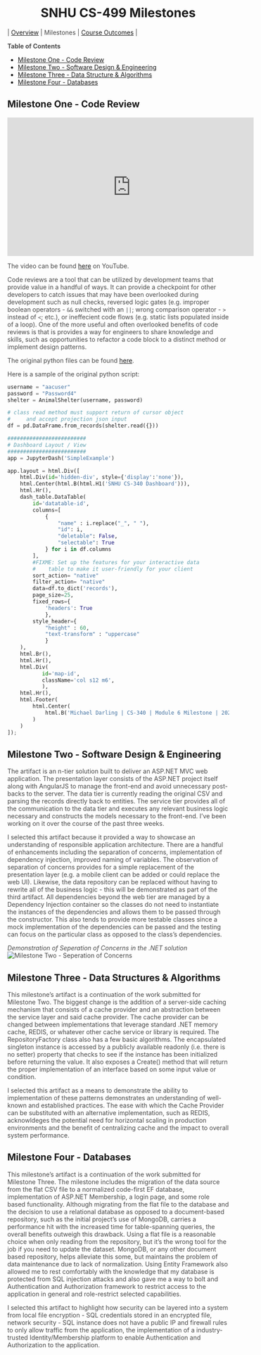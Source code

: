 <style>
	section#downloads {
		display: none;
	}

	.inner {
		width:  50%;
	}

	.inner > header, h1 {
		text-align: center;
	}

	p.embed-wrapper {
		text-align: center;
	}

	ol > li > ol {
		margin-left: 20px;
	}

	p {
		color: #484848;
	}

	blockquote {
		font-size: 1rem;
		border-color: #dadada;
	}

	h1 + table {
		margin-top:  1rem;
		margin-bottom: 1rem;
	}

	h1 + table td {
		border: none;
		text-align: center;
		width: 33%;
	}
</style>


# SNHU CS-499 Milestones

| [Overview](/CS-499) | Milestones | [Course Outcomes](/CS-499/Course-Outcomes) |

**Table of Contents**

- [Milestone One - Code Review](#milestone-one---code-review)
- [Milestone Two - Software Design & Engineering](#milestone-two---software-design--engineering)
- [Milestone Three - Data Structure & Algorithms](#milestone-three---data-structures--algorithms)
- [Milestone Four - Databases](#milestone-four---databases)

## Milestone One - Code Review

<p class="embed-wrapper">
	<iframe width="560" height="315" src="https://www.youtube.com/embed/Uw7fgN7QZao" title="YouTube video player" frameborder="0" allow="accelerometer; autoplay; clipboard-write; encrypted-media; gyroscope; picture-in-picture" allowfullscreen></iframe>
</p>

The video can be found [here](https://youtu.be/Uw7fgN7QZao) on YouTube.

Code reviews are a tool that can be utilized by development teams that provide value in a handful of ways. It can provide a checkpoint for other developers to catch issues that may have been overlooked during development such as null checks, reversed logic gates (e.g. improper boolean operators - `&&` switched with an `||`; wrong comparison operator - `>` instead of `<`; etc.), or ineffecient code flows (e.g. static lists populated inside of a loop). One of the more useful and often overlooked benefits of code reviews is that is provides a way for engineers to share knowledge and skills, such as opportunities to refactor a code block to a distinct method or implement design patterns. 

The original python files can be found [here](https://github.com/mikedarling/CS-499/tree/master/src/Orginal-Project).

Here is a sample of the original python script:
```python
username = "aacuser"
password = "Password4"
shelter = AnimalShelter(username, password)

# class read method must support return of cursor object
#     and accept projection json input
df = pd.DataFrame.from_records(shelter.read({}))

#########################
# Dashboard Layout / View
#########################
app = JupyterDash('SimpleExample')

app.layout = html.Div([
    html.Div(id='hidden-div', style={'display':'none'}),
    html.Center(html.B(html.H1('SNHU CS-340 Dashboard'))),
    html.Hr(),
    dash_table.DataTable(
        id='datatable-id',
        columns=[
            {
            	"name" : i.replace("_", " "),
            	"id": i,
            	"deletable": False,
            	"selectable": True
        	} for i in df.columns
        ],
        #FIXME: Set up the features for your interactive data
        #    table to make it user-friendly for your client
        sort_action= "native"
        filter_action= "native"
        data=df.to_dict('records'),
        page_size=25,
        fixed_rows={
        	'headers': True
        	},
        style_header={
            "height" : 60,
            "text-transform" : "uppercase"
            }
    ),
    html.Br(),
    html.Hr(),
    html.Div(
           id='map-id',
           className='col s12 m6',
           ),
    html.Hr(),
    html.Footer(
        html.Center(
            html.B('Michael Darling | CS-340 | Module 6 Milestone | 2021.12.05')
        )
    )
]);
```

## Milestone Two - Software Design & Engineering

The artifact is an n-tier solution built to deliver an ASP.NET MVC web application. The presentation layer consists of the ASP.NET project itself along with AngularJS to manage the front-end and avoid unnecessary post-backs to the server. The data tier is currently reading the original CSV and parsing the records directly back to entities. The service tier provides all of the communication to the data tier and executes any relevant business logic necessary and constructs the models necessary to the front-end. I’ve been working on it over the course of the past three weeks.

I selected this artifact because it provided a way to showcase an understanding of responsible application architecture. There are a handful of enhancements including the separation of concerns, implementation of dependency injection, improved naming of variables. The observation of separation of concerns provides for a simple replacement of the presentation layer (e.g. a mobile client can be added or could replace the web UI). Likewise, the data repository can be replaced without having to rewrite all of the business logic - this will be demonstrated as part of the third artifact. All dependencies beyond the web tier are managed by a Dependency Injection container so the classes do not need to instantiate the instances of the dependencies and allows them to be passed through the constructor. This also tends to provide more testable classes since a mock implementation of the dependencies can be passed and the testing can focus on the particular class as opposed to the class’s dependencies.

_Demonstration of Seperation of Concerns in the .NET solution_
![Milestone Two - Seperation of Concerns](/CS-499/assets/SeperationOfConcerns.png)

## Milestone Three - Data Structures & Algorithms

This milestone’s artifact is a continuation of the work submitted for Milestone Two. The biggest change is the addition of a server-side caching mechanism that consists of a cache provider and an abstraction between the service layer and said cache provider. The cache provider can be changed between implementations that leverage standard .NET memory cache, REDIS, or whatever other cache service or library is required. The RepositoryFactory class also has a few basic algorithms. The encapsulated singleton instance is accessed by a publicly available readonly (i.e. there is no setter) property that checks to see if the instance has been initialized before returning the value. It also exposes a Create() method that will return the proper implementation of an interface based on some input value or condition. 

I selected this artifact as a means to demonstrate the ability to implementation of these patterns demonstrates an understanding of well-known and established practices. The ease with which the Cache Provider can be substituted with an alternative implementation, such as REDIS, acknowldeges the potential need for horizontal scaling in production environments and the benefit of centralizing cache and the impact to overall system performance.


## Milestone Four - Databases

This milestone’s artifact is a continuation of the work submitted for Milestone Three. The milestone includes the migration of the data source from the flat CSV file to a normalized code-first EF database, implementation of ASP.NET Membership, a login page, and some role based functionality. Although migrating from the flat file to the database and the decision to use a relational database as opposed to a document-based repository, such as the initial project’s use of MongoDB, carries a performance hit with the increased time for table-spanning queries, the overall benefits outweigh this drawback. Using a flat file is a reasonable choice when only reading from the repository, but it’s the wrong tool for the job if you need to update the dataset. MongoDB, or any other document based repository, helps alleviate this some, but maintains the problem of data maintenance due to lack of normalization. Using Entity Framework also allowed me to rest comfortably with the knowledge that my database is protected from SQL injection attacks and also gave me a way to bolt and Authentication and Authorization framework to restrict access to the application in general and role-restrict selected capabilities.

I selected this artifact to highlight how security can be layered into a system from local file encryption - SQL credentials stored in an encrypted file, network security - SQL instance does not have a public IP and firewall rules to only allow traffic from the application, the implementation of a industry-trusted Identity/Membership platform to enable Authentication and Authorization to the application.
